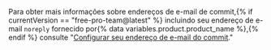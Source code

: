 Para obter mais informações sobre endereços de e-mail de commit,{% if currentVersion == "free-pro-team@latest" %} incluindo seu endereço de e-mail `noreply` fornecido por{% data variables.product.product_name %},{% endif %} consulte "[Configurar seu endereço de e-mail do commit](/articles/setting-your-commit-email-address)."
